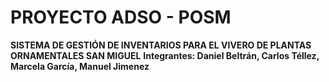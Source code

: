 # PROYECTO ADSO - POSM
**SISTEMA DE GESTIÓN DE INVENTARIOS PARA EL VIVERO DE PLANTAS ORNAMENTALES SAN MIGUEL**
**Integrantes: Daniel Beltrán, Carlos Téllez, Marcela García, Manuel Jimenez**
